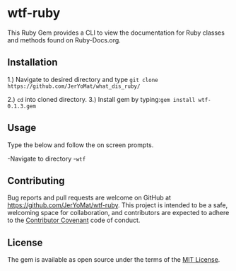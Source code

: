 # wtf-ruby 

This Ruby Gem provides a CLI to view the documentation for Ruby classes and methods found on Ruby-Docs.org.  

## Installation
1.) Navigate to desired directory and type ``git clone https://github.com/JerYoMat/what_dis_ruby/``

2.) ``cd`` into cloned directory.
3.) Install gem by typing:``gem install wtf-0.1.3.gem ``

## Usage

Type the below and follow the on screen prompts.

-Navigate to directory 
-``wtf`` 


## Contributing

Bug reports and pull requests are welcome on GitHub at https://github.com/JerYoMat/wtf-ruby. This project is intended to be a safe, welcoming space for collaboration, and contributors are expected to adhere to the [Contributor Covenant](contributor-covenant.org) code of conduct.


## License

The gem is available as open source under the terms of the [MIT License](http://opensource.org/licenses/MIT).
